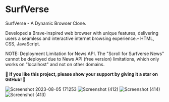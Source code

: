 # SurfVerse

SurfVerse - A Dynamic Browser Clone.

Developed a Brave-inspired web browser with unique features, delivering users a seamless and interactive internet browsing experience.– HTML, CSS, JavaScript.

NOTE: Deployment Limitation for News API.
The "Scroll for Surfverse News" cannot be deployed due to News API (free version) limitations, which only works on "localhost" and not on other domains.

**🌟 If you like this project, please show your support by giving it a star on GitHub! 🌟**

![Screenshot 2023-08-05 171253](https://github.com/satejbpatil/SurfVerse/assets/112341637/8b334995-cc1b-428d-8847-302984168af7)
![Screenshot (412)](https://github.com/satejbpatil/SurfVerse/assets/112341637/33b7ad5c-accc-4770-9cfc-b256f927fdda)
![Screenshot (414)](https://github.com/satejbpatil/SurfVerse/assets/112341637/f206cfab-7992-475b-ad19-1b22800edaa7)
![Screenshot (413)](https://github.com/satejbpatil/SurfVerse/assets/112341637/3f32b055-94dc-4214-af78-8a54394d79dc)
